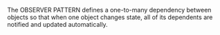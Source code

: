 The OBSERVER PATTERN defines a one-to-many dependency between objects so that when one
object changes state, all of its dependents are notified and updated automatically.